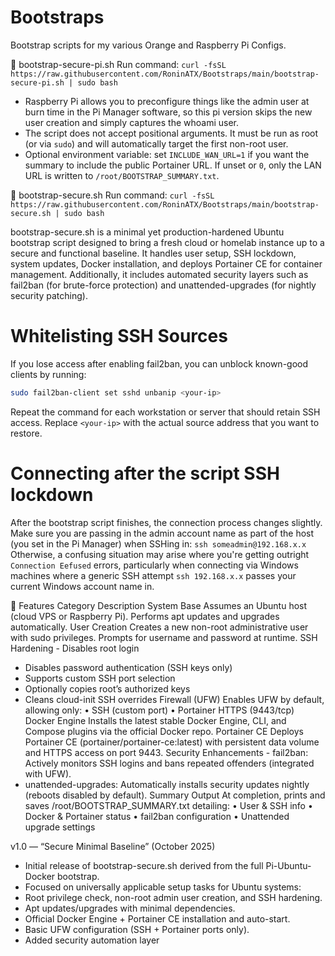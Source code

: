 # Bootstraps
Bootstrap scripts for my various Orange and Raspberry Pi Configs.

🧩 bootstrap-secure-pi.sh
Run command: `curl -fsSL https://raw.githubusercontent.com/RoninATX/Bootstraps/main/bootstrap-secure-pi.sh | sudo bash`
* Raspberry Pi allows you to preconfigure things like the admin user at burn time in the Pi Manager software, so this pi version skips the new user creation and simply captures the whoami user.
* The script does not accept positional arguments. It must be run as root (or via `sudo`) and will automatically target the first non-root user.
* Optional environment variable: set `INCLUDE_WAN_URL=1` if you want the summary to include the public Portainer URL. If unset or `0`, only the LAN URL is written to `/root/BOOTSTRAP_SUMMARY.txt`.
  

🧩 bootstrap-secure.sh
Run command: `curl -fsSL https://raw.githubusercontent.com/RoninATX/Bootstraps/main/bootstrap-secure.sh | sudo bash`

bootstrap-secure.sh is a minimal yet production-hardened Ubuntu bootstrap script designed to bring a fresh cloud or homelab instance up to a secure and functional baseline.
It handles user setup, SSH lockdown, system updates, Docker installation, and deploys Portainer CE for container management.
Additionally, it includes automated security layers such as fail2ban (for brute-force protection) and unattended-upgrades (for nightly security patching).

# Whitelisting SSH Sources
If you lose access after enabling fail2ban, you can unblock known-good clients by running:

```bash
sudo fail2ban-client set sshd unbanip <your-ip>
```

Repeat the command for each workstation or server that should retain SSH access. Replace `<your-ip>` with the actual source address that you want to restore.

# Connecting after the script SSH lockdown
After the bootstrap script finishes, the connection process changes slightly. Make sure you are passing in the admin account name as part of the host (you set in the Pi Manager) when SSHing in:
  `ssh someadmin@192.168.x.x`
Otherwise, a confusing situation may arise where you're getting outright `Connection Eefused` errors, particularly when connecting via Windows machines where a generic SSH attempt `ssh 192.168.x.x`  passes your current Windows account name in.

🚀 Features
Category	Description
System Base	Assumes an Ubuntu host (cloud VPS or Raspberry Pi). Performs apt updates and upgrades automatically.
User Creation	Creates a new non-root administrative user with sudo privileges. Prompts for username and password at runtime.
SSH Hardening	- Disables root login
- Disables password authentication (SSH keys only)
- Supports custom SSH port selection
- Optionally copies root’s authorized keys
- Cleans cloud-init SSH overrides
Firewall (UFW)	Enables UFW by default, allowing only:
• SSH (custom port)
• Portainer HTTPS (9443/tcp)
Docker Engine	Installs the latest stable Docker Engine, CLI, and Compose plugins via the official Docker repo.
Portainer CE	Deploys Portainer CE (portainer/portainer-ce:latest) with persistent data volume and HTTPS access on port 9443.
Security Enhancements	- fail2ban: Actively monitors SSH logins and bans repeated offenders (integrated with UFW).
- unattended-upgrades: Automatically installs security updates nightly (reboots disabled by default).
Summary Output	At completion, prints and saves /root/BOOTSTRAP_SUMMARY.txt detailing:
• User & SSH info
• Docker & Portainer status
• fail2ban configuration
• Unattended upgrade settings

v1.0 — “Secure Minimal Baseline” (October 2025)
- Initial release of bootstrap-secure.sh derived from the full Pi-Ubuntu-Docker bootstrap.
- Focused on universally applicable setup tasks for Ubuntu systems:
- Root privilege check, non-root admin user creation, and SSH hardening.
- Apt updates/upgrades with minimal dependencies.
- Official Docker Engine + Portainer CE installation and auto-start.
- Basic UFW configuration (SSH + Portainer ports only).
- Added security automation layer
